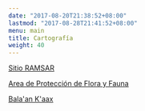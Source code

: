 ```yaml
---
date: "2017-08-20T21:38:52+08:00"
lastmod: "2017-08-28T21:41:52+08:00"
menu: main
title: Cartografía
weight: 40
---
```




[Sitio RAMSAR](https://rsis.ramsar.org/ "Cobertura area del 131,610 ha")

[Area de Protección de Flora y Fauna](https://simec.conanp.gob.mx/ficha.php?anp=45&reg=9 "Superficie: 128,390.15 ha")



[Bala'an K'aax](https://rsis.ramsar.org/RISapp/files/40134188/pictures/MX1332map.pdf?language=es)